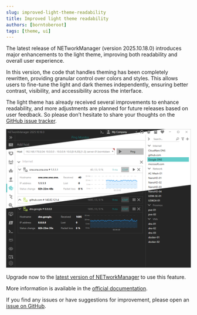 ```yaml
---
slug: improved-light-theme-readability
title: Improved light theme readability
authors: [borntoberoot]
tags: [theme, ui]
---
```


The latest release of NETworkManager (version 2025.10.18.0) introduces major enhancements to the light theme, improving both readability and overall user experience.

In this version, the code that handles theming has been completely rewritten, providing granular control over colors and styles. This allows users to fine-tune the light and dark themes independently, ensuring better contrast, visibility, and accessibility across the interface.

The light theme has already received several improvements to enhance readability, and more adjustments are planned for future releases based on user feedback. So please don’t hesitate to share your thoughts on the [GitHub issue tracker](https://github.com/BornToBeRoot/NETworkManager/issues).

![Preview - Light theme](./preview-light-theme.png)

<!-- truncate -->

Upgrade now to the [latest version of NETworkManager](https://borntoberoot.net/NETworkManager/download) to use this feature.

More information is available in the [official documentation](https://borntoberoot.net/NETworkManager/docs/settings/appearance).

If you find any issues or have suggestions for improvement, please open an [issue on GitHub](https://github.com/BornToBeRoot/NETworkManager/issues).
